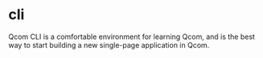 # cli
Qcom CLI is a comfortable environment for learning Qcom, and is the best way to start building a new single-page application in Qcom.
